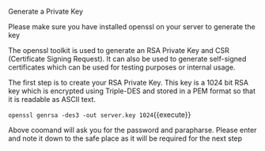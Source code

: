 Generate a Private Key

Please make sure you have installed openssl on your server to generate the key

The openssl toolkit is used to generate an RSA Private Key and CSR (Certificate Signing Request). It can also be used to generate self-signed certificates which can be used for testing purposes or internal usage.

The first step is to create your RSA Private Key. This key is a 1024 bit RSA key which is encrypted using Triple-DES and stored in a PEM format so that it is readable as ASCII text.


`openssl genrsa -des3 -out server.key 1024`{{execute}}

Above coomand will ask you for the password and parapharse.
Please enter and note it down to the safe place 
as it will be required for the next step

